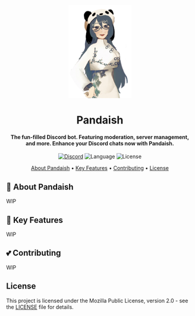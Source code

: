 <div align="center">
  <img src="./docs/images/pandaish.webp" height="250" alt="Pandaish" />
  <h1>Pandaish</h1>
  <h4>
    The fun-filled Discord bot. Featuring moderation, server management, and
    more. Enhance your Discord chats now with Pandaish.
  </h4>
</div>

<div align="center">
  <a href="https://discord.gg/5nkRpHKMRv"
    ><img
      src="https://img.shields.io/discord/1073310481814663219.svg?color=7289DA&label=SUPPORT&style=for-the-badge"
      alt="Discord"
  /></a>
  <img
    src="https://img.shields.io/github/languages/top/daniellwdb/pandaish?style=for-the-badge"
    alt="Language"
  />
  <img
    src="https://img.shields.io/github/license/daniellwdb/pandaish?style=for-the-badge"
    alt="License"
  />
</div>

<p align="center">
  <a href="#-about-pandaish">About Pandaish</a> •
  <a href="#-key-features">Key Features</a> •
  <a href="#-contributing">Contributing</a> •
  <a href="#license">License</a>
</p>

## 🤖 About Pandaish

WIP

## 🔑 Key Features

WIP

## 💕 Contributing

WIP

## License

This project is licensed under the Mozilla Public License, version 2.0 - see the [LICENSE](LICENSE) file for details.
